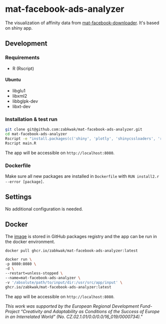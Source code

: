 # mat-facebook-ads-analyzer
The visualization of affinity data from [mat-facebook-downloader](https://github.com/zabkwak/mat-facebook-downloader). It's based on shiny app.

## Development
### Requirements
- R (Rscript)
#### Ubuntu
- libglu1
- libxml2
- libbglpk-dev
- libxt-dev

### Installation & test run
```bash
git clone git@github.com:zabkwak/mat-facebook-ads-analyzer.git
cd mat-facebook-ads-analyzer
Rscript -e "install.packages(c('shiny', 'plotly', 'shinycssloaders', 'readr', 'shinythemes', 'tidyverse', 'lubridate', 'scales', 'lemon', 'DT', 'extrafont', 'httr', 'padr', 'readr', 'plotly', 'tidytext', 'textrank', 'udpipe', 'lattice', 'igraph', 'ggraph', 'ggplot2', 'data.table'))"
Rscript main.R
```
The app will be accessible on `http://localhost:8080`.

### Dockerfile
Make sure all new packages are installed in `Dockerfile` with `RUN install2.r --error [package]`.

## Settings
No additional configuration is needed.

## Docker
The [image](https://github.com/zabkwak/mat-facebook-ads-analyzer/pkgs/container/mat-facebook-ads-analyzer) is stored in GitHub packages registry and the app can be run in the docker environment.
```bash
docker pull ghcr.io/zabkwak/mat-facebook-ads-analyzer:latest
```

```bash
docker run \
-p 8080:8080 \
-d \
--restart=unless-stopped \
--name=mat-facebook-ads-analyzer \
-v '/absolute/path/to/input/dir:/usr/src/app/input' \
ghcr.io/zabkwak/mat-facebook-ads-analyzer:latest  
```
The app will be accessible on `http://localhost:8080`.

*This work was supported by the European Regional Development Fund-Project “Creativity and Adaptability as Conditions of the Success of Europe in an Interrelated World” (No. CZ.02.1.01/0.0/0.0/16_019/0000734)."*
